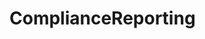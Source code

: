 # ComplianceReporting   

<script src="https://unpkg.com/@stoplight/elements/web-components.min.js"></script>
<link rel="stylesheet" href="https://unpkg.com/@stoplight/elements/styles.min.css">

<elements-api
  apiDescriptionUrl="ComplianceReporting.yaml"
  layout="sidebar"
  router="hash"
  hideTryIt="false"
  hideSchemas="false"
  hideInternal="false"
/>